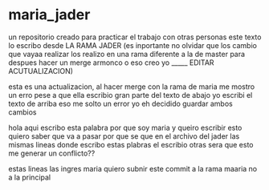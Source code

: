 # maria_jader
un repositorio creado para practicar el trabajo con otras personas
este texto lo escribo desde LA RAMA JADER (es inportante no olvidar que los cambio que vayaa realizar los realizo en una rama diferente a la de master para despues hacer un merge armonco o eso creo yo _____  EDITAR ACUTUALIZACION)

esta es una actualizacion, al hacer merge con la rama de maria me mostro un erro pese a que ella escribio gran parte del texto de abajo yo escribi el texto de arriba eso me solto un error yo eh decidido guardar ambos cambios


hola aqui escribo esta palabra por que soy maria
y queiro escribir esto quiero saber que va a pasar por que se que
en el archivo del jader las mismas lineas donde escribo estas plabras el escribio otras sera que esto me generar un conflicto??

estas lineas las ingres maria  quiero subnir este commit a la rama maaria no a la principal
